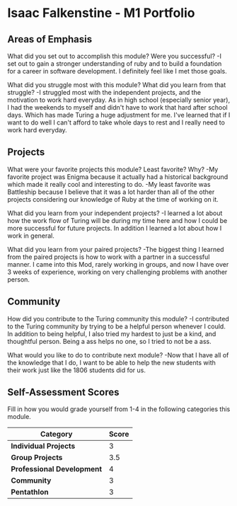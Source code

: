 # Isaac Falkenstine - M1 Portfolio

## Areas of Emphasis

What did you set out to accomplish this module? Were you successful?
-I set out to gain a stronger understanding of ruby and to build a foundation
for a career in software development. I definitely feel like I met those goals.

What did you struggle most with this module? What did you learn from that struggle?
-I struggled most with the independent projects, and the motivation to work hard
everyday. As in high school (especially senior year), I had the weekends to myself
and didn't have to work that hard after school days. Which has made Turing a huge
adjustment for me. I've learned that if I want to do well I can't afford to take
whole days to rest and I really need to work hard everyday.

## Projects

What were your favorite projects this module? Least favorite? Why?
-My favorite project was Enigma because it actually had a historical background
which made it really cool and interesting to do.
-My least favorite was Battleship because I believe that it was a lot harder than
all of the other projects considering our knowledge of Ruby at the time of working
on it.

What did you learn from your independent projects?
-I learned a lot about how the work flow of Turing will be during my time here
and how I could be more successful for future projects. In addition I learned a lot
about how I work in general.

What did you learn from your paired projects?
-The biggest thing I learned from the paired projects is how to work with a partner
in a successful manner. I came into this Mod, rarely working in groups, and now I
have over 3 weeks of experience, working on very challenging problems with another
person.

## Community

How did you contribute to the Turing community this module?
-I contributed to the Turing community by trying to be a helpful person whenever
I could. In addition to being helpful, I also tried my hardest to just be a kind,
and thoughtful person. Being a ass helps no one, so I tried to not be a ass.

What would you like to do to contribute next module?
-Now that I have all of the knowledge that I do, I want to be able to help the
new students with their work just like the 1806 students did for us.

## Self-Assessment Scores

Fill in how you would grade yourself from 1-4 in the following categories this module.

| Category                     | Score |
| -----------------------------| ----- |
| **Individual Projects**      |   3   |
| **Group Projects**           |  3.5  |
| **Professional Development** |   4   |
| **Community**                |   3   |
| **Pentathlon**               |   3   |
